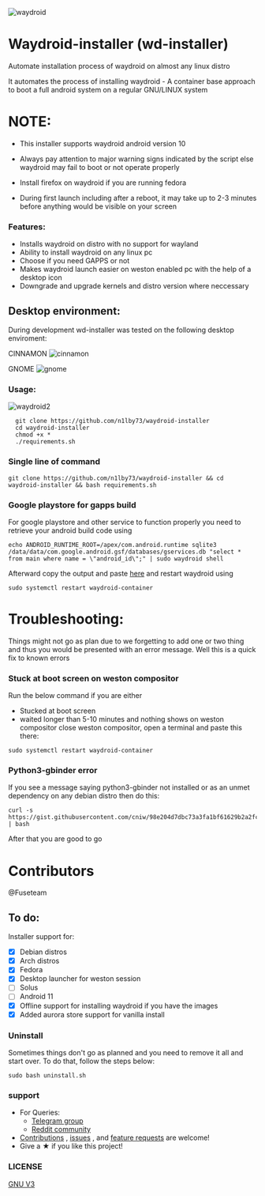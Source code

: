 ![waydroid](https://user-images.githubusercontent.com/65239245/163730035-ca89be56-e56f-4827-a736-0d87d879301e.png)


# Waydroid-installer (wd-installer)

Automate installation process of waydroid on almost any linux distro


It automates the process of installing waydroid - A container base approach to boot a full android system on a regular GNU/LINUX system

# NOTE:
- This installer supports waydroid android version 10

- Always pay attention to major warning signs indicated by the script else waydroid may fail to boot or not operate properly

- Install firefox on waydroid if you are running fedora 

- During first launch including after a reboot, it may take up to 2-3 minutes before anything would be visible on your screen 

### Features:
- Installs waydroid on distro with no support for wayland
- Ability to install waydroid on any linux pc
- Choose if you need GAPPS or not
- Makes waydroid launch easier on weston enabled pc with the help of a desktop icon
- Downgrade and upgrade kernels and distro version where neccessary

<!-- ### Compatibility
To check if waydroid is compatible with your device, kindly run:
```

```
If the above command outputs
```

```
Then neither waydroid nor this installer is compatible with your device -->

## Desktop environment:
 During development wd-installer was tested on the following desktop enviroment:

CINNAMON
![cinnamon](https://user-images.githubusercontent.com/65239245/163730741-942e1e89-d6cf-4c78-95dc-d03346824127.png)


GNOME
![gnome](https://user-images.githubusercontent.com/65239245/163759181-b291bdc9-1f02-498a-ab98-ac2d34c6dfad.png)



### Usage:
![waydroid2](https://user-images.githubusercontent.com/65239245/163733897-b2ca876a-381b-41b5-a692-d757184fbd43.png)

```
  git clone https://github.com/n1lby73/waydroid-installer
  cd waydroid-installer
  chmod +x *
  ./requirements.sh
```  
### Single line of command
``` 
git clone https://github.com/n1lby73/waydroid-installer && cd waydroid-installer && bash requirements.sh 
```
### Google playstore for gapps build
For google playstore and other service to function properly you need to retrieve your android build code using 
```
echo ANDROID_RUNTIME_ROOT=/apex/com.android.runtime sqlite3 /data/data/com.google.android.gsf/databases/gservices.db "select * from main where name = \"android_id\";" | sudo waydroid shell
 ```
Afterward copy the output and paste [here](https://www.google.com/android/uncertified/) and restart waydroid using 
```
sudo systemctl restart waydroid-container
```

# Troubleshooting:
Things might not go as plan due to we forgetting to add one or two thing and thus you would be presented with an error message. Well this is a quick fix to known errors

### Stuck at boot screen on weston compositor
Run the below command if you are either
- Stucked at boot screen
- waited longer than 5-10 minutes and nothing shows on weston compositor
close weston compositor, open a terminal and paste this there:
```
sudo systemctl restart waydroid-container
```
### Python3-gbinder error
If you see a message saying python3-gbinder not installed or as an unmet dependency on any debian distro then do this:
```
curl -s https://gist.githubusercontent.com/cniw/98e204d7dbc73a3fa1bf61629b2a2fc1/raw | bash
```

After that you are good to go
# Contributors
@Fuseteam

## To do:
Installer support for:
- [x] Debian distros
- [x] Arch distros
- [x] Fedora
- [x] Desktop launcher for weston session
- [ ] Solus
- [ ] Android 11
- [x] Offline support for installing waydroid if you have the images
- [x] Added aurora store support for vanilla install

### Uninstall

Sometimes things don't go as planned and you need to remove it all and start over. To do that, follow the steps below:

```
sudo bash uninstall.sh 
```
### support
- For Queries: 
  - [Telegram group](https://t.me/waydroid)
  - [Reddit community](https://www.reddit.com/r/waydroid/)
- [Contributions](https://github.com/n1lby73/waydroid-installer/pulls) , [issues](https://github.com/n1lby73/waydroid-installer/issues) , and [feature requests](https://github.com/n1lby73/waydroid-installer/discussions) are welcome!
- Give a ★ if you like this project!

### LICENSE
[GNU V3](LICENSE)
